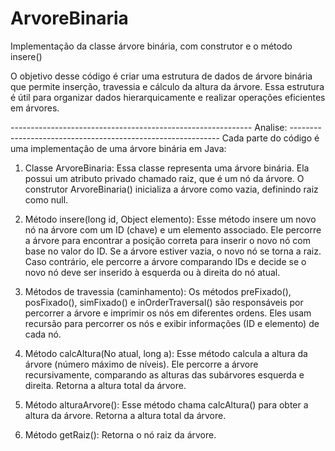 # ArvoreBinaria
 Implementação da classe árvore binária, com construtor e o método insere()

O objetivo desse código é criar uma estrutura de dados de árvore binária que permite inserção, travessia e cálculo da altura da árvore.
Essa estrutura é útil para organizar dados hierarquicamente e realizar operações eficientes em árvores. 

------------------------------------------------------------     Analise:     ------------------------------------------------------------
 Cada parte do código é uma implementação de uma árvore binária em Java:

1.	Classe ArvoreBinaria:
 	Essa classe representa uma árvore binária.
 	Ela possui um atributo privado chamado raiz, que é um nó da árvore.
 	O construtor ArvoreBinaria() inicializa a árvore como vazia, definindo raiz como null.

2.	Método insere(long id, Object elemento):
 	Esse método insere um novo nó na árvore com um ID (chave) e um elemento associado.
 	Ele percorre a árvore para encontrar a posição correta para inserir o novo nó com base no valor do ID.
 	Se a árvore estiver vazia, o novo nó se torna a raiz.
 	Caso contrário, ele percorre a árvore comparando IDs e decide se o novo nó deve ser inserido à esquerda ou à direita do nó atual.

3.	Métodos de travessia (caminhamento):
 	Os métodos preFixado(), posFixado(), simFixado() e inOrderTraversal() são responsáveis por percorrer a árvore e imprimir os nós em diferentes ordens.
 	Eles usam recursão para percorrer os nós e exibir informações (ID e elemento) de cada nó.

4.	Método calcAltura(No atual, long a):
 	Esse método calcula a altura da árvore (número máximo de níveis).
	 Ele percorre a árvore recursivamente, comparando as alturas das subárvores esquerda e direita.
 	Retorna a altura total da árvore.

5.	Método alturaArvore():
 	Esse método chama calcAltura() para obter a altura da árvore.
 	Retorna a altura total da árvore.

6.	Método getRaiz():
 	Retorna o nó raiz da árvore.
